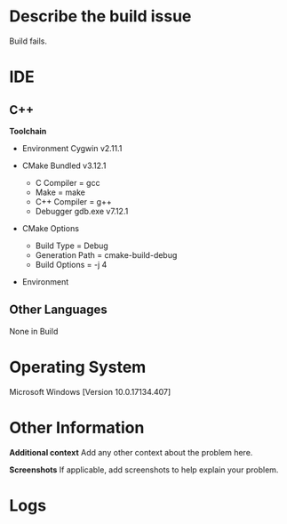 # Describe the build issue

Build fails.

# IDE

## C++

**Toolchain**
 - Environment Cygwin v2.11.1
 
 - CMake Bundled v3.12.1	
    - C Compiler = gcc
    - Make = make
    - C++ Compiler = g++ 
    - Debugger gdb.exe v7.12.1

- CMake Options
	- Build Type = Debug
	- Generation Path = cmake-build-debug
	- Build Options = -j 4
- Environment

## Other Languages

None in Build

# Operating System

Microsoft Windows [Version 10.0.17134.407]

# Other Information

**Additional context**
Add any other context about the problem here.

**Screenshots**
If applicable, add screenshots to help explain your problem.

# Logs

